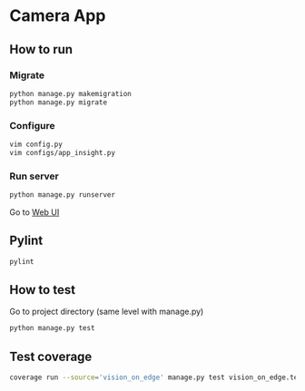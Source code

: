 # Camera App

## How to run

### Migrate

```bash
python manage.py makemigration
python manage.py migrate
```

### Configure

```bash
vim config.py
vim configs/app_insight.py
```

### Run server

```bash
python manage.py runserver
```

Go to [Web UI](http://localhost:8000)

## Pylint

```bash
pylint
```

## How to test

Go to project directory (same level with manage.py)

```bash
python manage.py test
```

## Test coverage

```bash
coverage run --source='vision_on_edge' manage.py test vision_on_edge.tests
```

